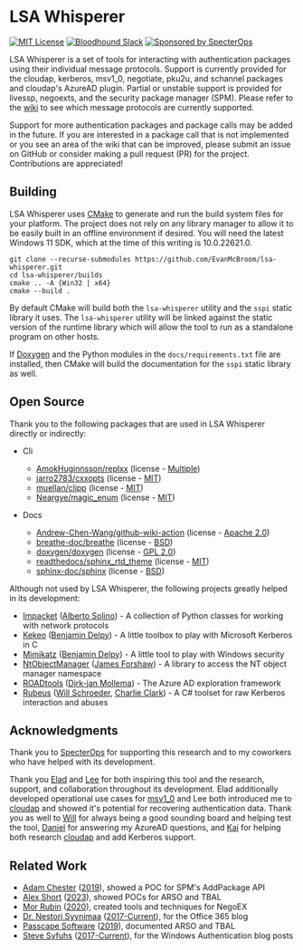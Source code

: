 # LSA Whisperer

[![MIT License](https://img.shields.io/badge/license-MIT-blue.svg?style=flat)](LICENSE.txt)
[![Bloodhound Slack](https://img.shields.io/badge/BloodHound%20Slack-4A154B?logo=slack&logoColor=white)](https://ghst.ly/BHSlack)
[![Sponsored by SpecterOps](https://img.shields.io/endpoint?url=https://raw.githubusercontent.com/specterops/.github/main/config/shield.json)](https://github.com/specterops)

LSA Whisperer is a set of tools for interacting with authentication packages using their individual message protocols.
Support is currently provided for the cloudap, kerberos, msv1_0, negotiate, pku2u, and schannel packages and cloudap's AzureAD plugin.
Partial or unstable support is provided for livessp, negoexts, and the security package manager (SPM).
Please refer to the [wiki](https://github.com/EvanMcBroom/lsa-whisperer/wiki) to see which message protocols are currently supported. 

Support for more authentication packages and package calls may be added in the future.
If you are interested in a package call that is not implemented or you see an area of the wiki that can be improved, please submit an issue on GitHub or consider making a pull request (PR) for the project.
Contributions are appreciated!

## Building

LSA Whisperer uses [CMake](https://cmake.org/) to generate and run the build system files for your platform.
The project does not rely on any library manager to allow it to be easily built in an offline environment if desired.
You will need the latest Windows 11 SDK, which at the time of this writing is 10.0.22621.0.

```
git clone --recurse-submodules https://github.com/EvanMcBroom/lsa-whisperer.git
cd lsa-whisperer/builds
cmake .. -A {Win32 | x64}
cmake --build .
```

By default CMake will build both the `lsa-whisperer` utility and the `sspi` static library it uses.
The `lsa-whisperer` utility will be linked against the static version of the runtime library which will allow the tool to run as a standalone program on other hosts.

If [Doxygen](https://www.doxygen.nl/) and the Python modules in the `docs/requirements.txt` file are installed, then CMake will build the documentation for the `sspi` static library as well.

## Open Source

Thank you to the following packages that are used in LSA Whisperer directly or indirectly:

- Cli
    - [AmokHuginnsson/replxx](https://github.com/AmokHuginnsson/replxx) (license - [Multiple](https://github.com/AmokHuginnsson/replxx/blob/master/LICENSE.md))
    - [jarro2783/cxxopts](https://github.com/jarro2783/cxxopts) (license - [MIT](https://github.com/jarro2783/cxxopts/blob/master/LICENSE))
    - [muellan/clipp](https://github.com/muellan/clipp) (license - [MIT](https://github.com/muellan/clipp/blob/master/LICENSE))
    - [Neargye/magic_enum](https://github.com/Neargye/magic_enum) (license - [MIT](https://github.com/Neargye/magic_enum/blob/master/LICENSE))

- Docs
    - [Andrew-Chen-Wang/github-wiki-action](https://github.com/Andrew-Chen-Wang/github-wiki-action) (license - [Apache 2.0](https://github.com/Andrew-Chen-Wang/github-wiki-action/blob/master/LICENSE))
    - [breathe-doc/breathe](https://github.com/breathe-doc/breathe) (license - [BSD](https://github.com/breathe-doc/breathe/blob/master/LICENSE))
    - [doxygen/doxygen](https://github.com/doxygen/doxygen) (license - [GPL 2.0](https://github.com/doxygen/doxygen/blob/master/LICENSE))
    - [readthedocs/sphinx_rtd_theme](https://github.com/readthedocs/sphinx_rtd_theme) (license - [MIT](https://github.com/readthedocs/sphinx_rtd_theme/blob/master/LICENSE))
    - [sphinx-doc/sphinx](https://github.com/sphinx-doc/sphinx) (license - [BSD](https://github.com/sphinx-doc/sphinx/blob/master/LICENSE))

Although not used by LSA Whisperer, the following projects greatly helped in its development:

- [Impacket](https://github.com/SecureAuthCorp/impacket) ([Alberto Solino](https://twitter.com/agsolino)) - A collection of Python classes for working with network protocols
- [Kekeo](https://github.com/gentilkiwi/kekeo) ([Benjamin Delpy](https://twitter.com/gentilkiwi)) - A little toolbox to play with Microsoft Kerberos in C
- [Mimikatz](https://github.com/gentilkiwi/mimikatz) ([Benjamin Delpy](https://twitter.com/gentilkiwi)) - A little tool to play with Windows security
- [NtObjectManager](https://github.com/googleprojectzero/sandbox-attacksurface-analysis-tools/tree/main/NtObjectManager) ([James Forshaw](https://twitter.com/tiraniddo)) - A library to access the NT object manager namespace
- [ROADtools](https://github.com/dirkjanm/ROADtools) ([Dirk-jan Mollema](https://twitter.com/_dirkjan)) - The Azure AD exploration framework
- [Rubeus](https://github.com/GhostPack/Rubeus) ([Will Schroeder](https://twitter.com/harmj0y), [Charlie Clark](https://twitter.com/exploitph)) - A C# toolset for raw Kerberos interaction and abuses

## Acknowledgments

Thank you to [SpecterOps](https://specterops.io/) for supporting this research and to my coworkers who have helped with its development.

Thank you [Elad](https://twitter.com/elad_shamir) and [Lee](https://twitter.com/tifkin_) for both inspiring this tool and the research, support, and collaboration throughout its development.
Elad additionally developed operational use cases for [msv1_0](https://github.com/EvanMcBroom/lsa-whisperer/wiki/msv1_0) and Lee both introduced me to [cloudap](https://github.com/EvanMcBroom/lsa-whisperer/wiki/cloudap) and showed it's potential for recovering authentication data.
Thank you as well to [Will](https://twitter.com/harmj0y) for always being a good sounding board and helping test the tool, [Daniel](https://twitter.com/hotnops) for answering my AzureAD questions, and [Kai](https://twitter.com/mhskai2017) for helping both research [cloudap](https://github.com/EvanMcBroom/lsa-whisperer/wiki/cloudap) and add Kerberos support.

## Related Work

- [Adam Chester](https://twitter.com/_xpn_) ([2019](https://blog.xpnsec.com/exploring-mimikatz-part-2/)), showed a POC for SPM's AddPackage API
- [Alex Short](https://twitter.com/alexsho71327477) ([2023](https://github.com/rbmm/TBAL)), showed POCs for ARSO and TBAL
- [Mor Rubin](https://twitter.com/rubin_mor) ([2020](https://medium.com/@mor2464/azure-ad-pass-the-certificate-d0c5de624597)), created tools and techniques for NegoEX
- [Dr. Nestori Syynimaa](https://twitter.com/DrAzureAD) ([2017-Current](https://aadinternals.com/post/welcome/)), for the Office 365 blog
- [Passcape Software](https://www.passcape.com/) ([2019](https://www.passcape.com/text/articles/tbal.pdf)), documented ARSO and TBAL
- [Steve Syfuhs](https://twitter.com/SteveSyfuhs) ([2017-Current](https://syfuhs.net/category/Authentication)), for the Windows Authentication blog posts
